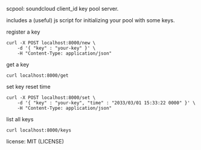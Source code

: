 scpool: soundcloud client_id key pool server.

includes a (useful) js script for initializing your pool with some keys.

 register a key
    
    curl -X POST localhost:8000/new \
        -d '{ "key" : "your-key" }' \
        -H "Content-Type: application/json"
    

 get a key

    curl localhost:8000/get

 set key reset time
    
    curl -X POST localhost:8000/set \
        -d '{ "key" : "your-key", "time" : "2033/03/01 15:33:22 0000" }' \
        -H "Content-Type: application/json"

 list all keys

    curl localhost:8000/keys


license: MIT (LICENSE)